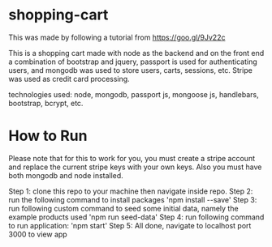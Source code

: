 # shopping-cart

This was made by following a tutorial from https://goo.gl/9Jv22c

This is a shopping cart made with node as the backend and on the front end a combination of
bootstrap and jquery, passport is used for authenticating users, and mongodb was used to store users, carts, sessions, etc.
Stripe was used as credit card processing.

technologies used: node, mongodb, passport js, mongoose js, handlebars, bootstrap, bcrypt, etc.

# How to Run

Please note that for this to work for you, you must create a stripe account 
and replace the current stripe keys with your own keys. Also you must have both mongodb and node installed.  

Step 1: clone this repo to your machine then navigate inside repo.
Step 2: run the following command to install packages 'npm install --save'
Step 3: run following custom command to seed some initial data, namely the example products used 'npm run seed-data'
Step 4: run following command to run application: 'npm start'
Step 5: All done, navigate to localhost port 3000 to view app
